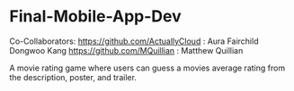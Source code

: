 # Final-Mobile-App-Dev
Co-Collaborators:
https://github.com/ActuallyCloud : Aura Fairchild 
Dongwoo Kang
https://github.com/MQuillian : Matthew Quillian

A movie rating game where users can guess a movies average rating from the description, poster, and trailer.
